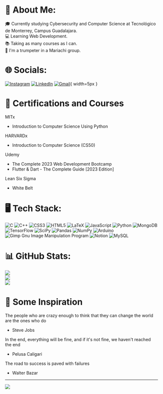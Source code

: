 # 👾 About Me:
🎓 Currently studying Cybersecurity and Computer Science at Tecnológico de Monterrey, Campus Guadalajara.<br>💻 Learning Web Development.<br>📚 Taking as many courses as I can.<br>🎺 I'm a trumpeter in a Mariachi group.


# 🌐 Socials:
[![Instagram](https://img.shields.io/badge/Instagram-%23E4405F.svg?logo=Instagram&logoColor=white)](https://instagram.com/diego15.espejo) [![LinkedIn](https://img.shields.io/badge/LinkedIn-%230077B5.svg?logo=linkedin&logoColor=white)](https://linkedin.com/in/diego-espejo-spiegel) [![Gmail](https://logos-world.net/wp-content/uploads/2020/11/Gmail-Emblem.png)](mailto:despejo1507@gmail.com){ width=5px }


# 📖 Certifications and Courses
MITx
- Introduction to Computer Science Using Python 

HARVARDx 
- Introduction to Computer Science (CS50)

Udemy 
- The Complete 2023 Web Development Bootcamp
- Flutter & Dart - The Complete Guide [2023 Edition]

Lean Six Sigma
- White Belt


# 🖥 Tech Stack:
![C](https://img.shields.io/badge/c-%2300599C.svg?style=for-the-badge&logo=c&logoColor=white) ![C++](https://img.shields.io/badge/c++-%2300599C.svg?style=for-the-badge&logo=c%2B%2B&logoColor=white) ![CSS3](https://img.shields.io/badge/css3-%231572B6.svg?style=for-the-badge&logo=css3&logoColor=white) ![HTML5](https://img.shields.io/badge/html5-%23E34F26.svg?style=for-the-badge&logo=html5&logoColor=white) ![LaTeX](https://img.shields.io/badge/latex-%23008080.svg?style=for-the-badge&logo=latex&logoColor=white) ![JavaScript](https://img.shields.io/badge/javascript-%23323330.svg?style=for-the-badge&logo=javascript&logoColor=%23F7DF1E) ![Python](https://img.shields.io/badge/python-3670A0?style=for-the-badge&logo=python&logoColor=ffdd54) ![MongoDB](https://img.shields.io/badge/MongoDB-%234ea94b.svg?style=for-the-badge&logo=mongodb&logoColor=white) ![TensorFlow](https://img.shields.io/badge/TensorFlow-%23FF6F00.svg?style=for-the-badge&logo=TensorFlow&logoColor=white) ![SciPy](https://img.shields.io/badge/SciPy-%230C55A5.svg?style=for-the-badge&logo=scipy&logoColor=%white) ![Pandas](https://img.shields.io/badge/pandas-%23150458.svg?style=for-the-badge&logo=pandas&logoColor=white) ![NumPy](https://img.shields.io/badge/numpy-%23013243.svg?style=for-the-badge&logo=numpy&logoColor=white) ![Arduino](https://img.shields.io/badge/-Arduino-00979D?style=for-the-badge&logo=Arduino&logoColor=white) ![Gimp Gnu Image Manipulation Program](https://img.shields.io/badge/Gimp-657D8B?style=for-the-badge&logo=gimp&logoColor=FFFFFF) ![Notion](https://img.shields.io/badge/Notion-%23000000.svg?style=for-the-badge&logo=notion&logoColor=white) ![MySQL](https://img.shields.io/badge/mysql-%2300f.svg?style=for-the-badge&logo=mysql&logoColor=white)


# 📊 GitHub Stats:
![](https://github-readme-stats.vercel.app/api?username=Spiegelin&theme=dark&hide_border=false&include_all_commits=true&count_private=true)<br/>
![](https://github-readme-streak-stats.herokuapp.com/?user=Spiegelin&theme=dark&hide_border=false)<br/>
![](https://github-readme-stats.vercel.app/api/top-langs/?username=Spiegelin&theme=dark&hide_border=false&include_all_commits=true&count_private=true&layout=compact)


# 🙌 Some Inspiration
The people who are crazy enough to think that they can change the world are the ones who do
- Steve Jobs

In the end, everything will be fine, and if it's not fine, we haven't reached the end
- Pelusa Caligari

The road to success is paved with failures 
- Walter Bazar

---
[![](https://visitcount.itsvg.in/api?id=Spiegelin&icon=0&color=0)](https://visitcount.itsvg.in)

<!-- Proudly created with GPRM ( https://gprm.itsvg.in ) -->
